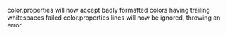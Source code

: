 color.properties will now accept badly formatted colors having trailing whitespaces
failed color.properties lines will now be ignored, throwing an error